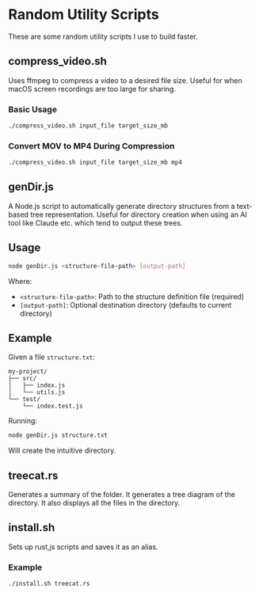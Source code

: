 # Random Utility Scripts

These are some random utility scripts I use to build faster.

## compress_video.sh
Uses ffmpeg to compress a video to a desired file size. Useful for when macOS screen recordings are too large for sharing.

### Basic Usage
```bash
./compress_video.sh input_file target_size_mb
```

### Convert MOV to MP4 During Compression
```bash
./compress_video.sh input_file target_size_mb mp4
```

## genDir.js

A Node.js script to automatically generate directory structures from a text-based tree representation. Useful for directory creation when using an AI tool like Claude etc. which tend to output these trees.

## Usage

```bash
node genDir.js <structure-file-path> [output-path]
```

Where:
- `<structure-file-path>`: Path to the structure definition file (required)
- `[output-path]`: Optional destination directory (defaults to current directory)

## Example

Given a file `structure.txt`:
```
my-project/
├── src/
│   ├── index.js
│   └── utils.js
└── test/
    └── index.test.js
```

Running:
```bash
node genDir.js structure.txt
```

Will create the intuitive directory.

## treecat.rs
Generates a summary of the folder.
It generates a tree diagram of the directory.
It also displays all the files in the directory.

## install.sh
Sets up rust,js scripts and saves it as an alias.
### Example
```
./install.sh treecat.rs
```